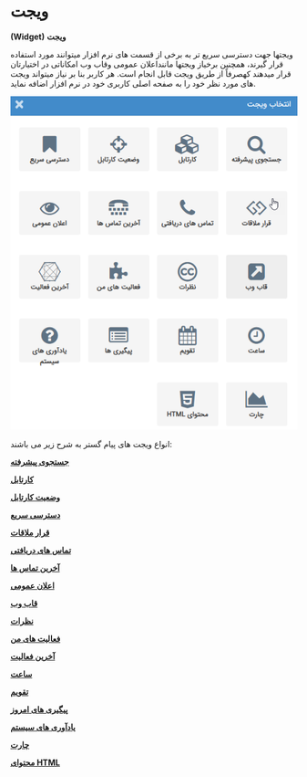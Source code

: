 # ویجت

**(Widget)** **ویجت**

ویجت­ها جهت دسترسی سریع تر به برخی از قسمت های نرم افزار می­توانند مورد استفاده قرار گیرند، همچنین برخیاز ویجت­ها ماننداعلان عمومی وقاب وب امکاناتی در اختیارتان قرار می­دهند کهصرفاً از طریق ویجت قابل انجام است. هر کاربر بنا بر نیاز می­تواند ویجت های مورد نظر خود را به صفحه اصلی کاربری خود در نرم افزار اضافه نماید.

**![](widget.png)**

انواع ویجت های پیام گستر به شرح زیر می باشند:

[**جستجوی پیشرفته**](http://www.payamgostar.com/support/help/v3/index.md?page=HelpPayamgostar/Home/Home/Advancedsearch.md)

[**کارتابل**](http://www.payamgostar.com/support/help/v3/index.md?page=HelpPayamgostar/Home/Home/CourseOfPresentation.md)

[**وضعیت کارتابل**](http://www.payamgostar.com/support/help/v3/index.md?page=HelpPayamgostar/Home/Home/Cardtablecondition.md)

[**دسترسی سریع**](http://www.payamgostar.com/support/help/v3/index.md?page=HelpPayamgostar/Home/Home/quickaccess.md)

[**قرار ملاقات**](http://www.payamgostar.com/support/help/v3/index.md?page=HelpPayamgostar/Home/Home/Appoinment.md)

[**تماس های دریافتی**](http://www.payamgostar.com/support/help/v3/index.md?page=HelpPayamgostar/Home/Home/Incomingcalls.md)

[**آخرین تماس ها**](http://www.payamgostar.com/support/help/v3/index.md?page=HelpPayamgostar/Home/Home/Recentcalls.md)

[**اعلان عمومی**](http://www.payamgostar.com/support/help/v3/index.md?page=HelpPayamgostar/Home/Home/Publicannouncement.md)

[**قاب وب**](http://www.payamgostar.com/support/help/v3/index.md?page=HelpPayamgostar/Home/Home/Webchart.md)

[**نظرات**](http://www.payamgostar.com/support/help/v3/index.md?page=HelpPayamgostar/Home/Home/Comments.md)

[**فعالیت های من**](http://www.payamgostar.com/support/help/v3/index.md?page=HelpPayamgostar/Home/Home/Myrecentactions.md)

[**آخرین فعالیت**](http://www.payamgostar.com/support/help/v3/index.md?page=HelpPayamgostar/Home/Home/Lastactivity.md)

[**ساعت**](http://www.payamgostar.com/support/help/v3/index.md?page=HelpPayamgostar/Home/Home/Time.md)

[**تقویم**](http://www.payamgostar.com/support/help/v3/index.md?page=HelpPayamgostar/Home/Home/Calendar.md)

[**پیگیری های امروز**](http://www.payamgostar.com/support/help/v3/index.md?page=HelpPayamgostar/Home/Home/Todayfollowps.md)

[**یادآوری های سیستم**](http://www.payamgostar.com/support/help/v3/index.md?page=HelpPayamgostar/Home/Home/Systemnotifications.md)

[**چارت**](http://www.payamgostar.com/support/help/v3/index.md?page=HelpPayamgostar/Home/Home/Chart.md)

[**محتوای HTML**](http://www.payamgostar.com/support/help/v3/index.md?page=HelpPayamgostar/Home/Home/Htmlcontent.md)